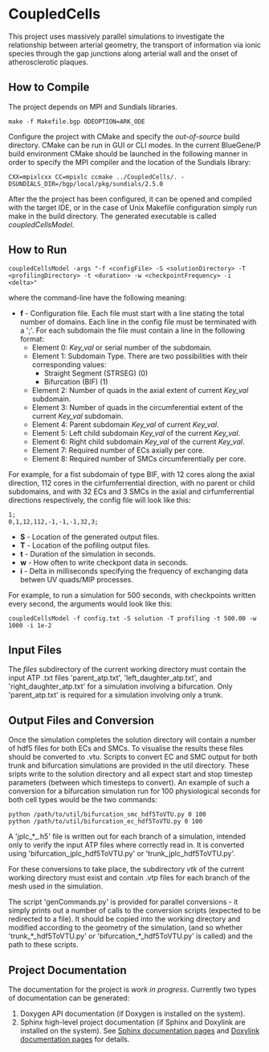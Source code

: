 CoupledCells
============

This project uses massively parallel simulations to investigate the relationship
between arterial geometry, the transport of information via ionic
species through the gap junctions along arterial wall and the onset of
atherosclerotic plaques.

How to Compile
--------------

The project depends on MPI and Sundials libraries.

    make -f Makefile.bgp ODEOPTION=ARK_ODE

Configure the project with CMake and specify the *out-of-source* build
directory. CMake can be run in GUI or CLI modes. In the current BlueGene/P build
environment CMake should be launched in the following manner in order to specify
the MPI compiler and the location of the Sundials library:

    CXX=mpixlcxx CC=mpixlc ccmake ../CoupledCells/. -DSUNDIALS_DIR=/bgp/local/pkg/sundials/2.5.0

After the the project has been configured, it can be opened and compiled with
the target IDE, or in the case of Unix Makefile configuration simply run make in
the build directory. The generated executable is called *coupledCellsModel*.

How to Run
----------

    coupledCellsModel -args "-f <configFile> -S <solutionDirectory> -T <profilingDirectory> -t <duration> -w <checkpointFrequency> -i <delta>"

 where the command-line have the following meaning:

* **f** - Configuration file. Each file must start with a line stating the total
  number of domains. Each line in the config file must be terminated with a ';'.
  For each subdomain the file must contain a line in the following format:
    * Element 0: *Key_val* or serial number of the subdomain.
    * Element 1: Subdomain Type. There are two possibilities with their corresponding values:
        + Straight Segment (STRSEG) (0)
		+ Bifurcation (BIF) (1)
    * Element 2: Number of quads in the axial extent of current *Key_val* subdomain.
    * Element 3: Number of quads in the circumferential extent of the current
      *Key_val* subdomain.
    * Element 4: Parent subdomain *Key_val* of current *Key_val*.
    * Element 5: Left child subdomain *Key_val* of the current *Key_val*.
    * Element 6: Right child subdomain *Key_val* of the current *Key_val*.
    * Element 7: Required number of ECs axially per core.
    * Element 8: Required number of SMCs circumferentially per core.

For example, for a fist subdomain of type BIF, with 12 cores along the axial
direction, 112 cores in the cirfumferrential direction, with no parent or child
subdomains, and with 32 ECs and 3 SMCs in the axial and cirfumferrential
directions respectively, the config file will look like
this:

    1;
    0,1,12,112,-1,-1,-1,32,3;

* **S** - Location of the generated output files.
* **T** - Location of the pofiling output files.
* **t** - Duration of the simulation in seconds.
* **w** - How often to write checkpont data in seconds.
* **i** - Delta in milliseconds specifying the frequency of exchanging data betwen
  UV quads/MIP processes.

For example, to run a simulation for 500 seconds, with checkpoints written every
second, the arguments would look like this:

    coupledCellsModel -f config.txt -S solution -T profiling -t 500.00 -w 1000 -i 1e-2

Input Files
-----------

The *files* subdirectory of the current working directory must contain the input
ATP .txt files 'parent_atp.txt', 'left_daughter_atp.txt', and 'right_daughter_atp.txt'
for a simulation involving a bifurcation. Only 'parent_atp.txt' is required for a simulation
involving only a trunk.

Output Files and Conversion
---------------------------

Once the simulation completes the solution directory will contain a number of hdf5 files for both ECs
and SMCs. To visualise the results these files should be converted to .vtu. Scripts to convert EC and 
SMC output for both trunk and bifurcation simulations are provided in the util directory. These sripts 
write to the solution directory and all expect start and stop timestep parameters (between which timesteps 
to convert). An example of such a conversion for a bifurcation simulation run for 100 physiological seconds
for both cell types would be the two commands:

	python /path/to/util/bifurcation_smc_hdf5ToVTU.py 0 100
	python /path/to/util/bifurcation_ec_hdf5ToVTU.py 0 100

A 'jplc\_\*\_.h5' file is written out for each branch of a simulation, intended only to verify the input ATP files
where correctly read in. It is converted using 'bifurcation_jplc_hdf5ToVTU.py' or 'trunk_jplc_hdf5ToVTU.py'.

For these conversions to take place, the subdirectory *vtk* of the current working directory must exist and 
contain .vtp files for each branch of the mesh used in the simulation.

The script 'genCommands.py' is provided for parallel conversions - it simply prints out a number of calls
to the conversion scripts (expected to be redirected to a file). It should be copied into the working
directory and modified according to the geometry of the simulation, (and so whether 'trunk\_\*\_hdf5ToVTU.py' or 
'bifurcation\_\*\_hdf5ToVTU.py' is called) and the path to these scripts.

Project Documentation
---------------------

The documentation for the project is *work in progress*. Currently two types of
documentation can be generated:
 1. Doxygen API documentation (if Doxygen is installed on the system).
 1. Sphinx high-level project documentation (if Sphinx and Doxylink are
 installed on the system). See [Sphinx documentation pages](http://sphinx-doc.org)
 and [Doxylink documentation pages](https://pypi.python.org/pypi/sphinxcontrib-doxylink)
 for details.




